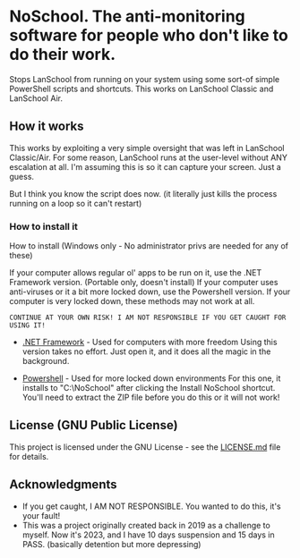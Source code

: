 # NoSchool. The anti-monitoring software for people who don't like to do their work.
Stops LanSchool from running on your system using some sort-of simple PowerShell scripts and shortcuts.
This works on LanSchool Classic and LanSchool Air.

## How it works

This works by exploiting a very simple oversight that was left in LanSchool Classic/Air.
For some reason, LanSchool runs at the user-level without ANY escalation at all.
I'm assuming this is so it can capture your screen. Just a guess.

But I think you know the script does now.
(it literally just kills the process running on a loop so it can't restart)

### How to install it

How to install (Windows only - No administrator privs are needed for any of these)

If your computer allows regular ol' apps to be run on it, use the .NET Framework version. (Portable only, doesn't install)
If your computer uses anti-viruses or it a bit more locked down, use the Powershell version.
If your computer is very locked down, these methods may not work at all.

```
CONTINUE AT YOUR OWN RISK! I AM NOT RESPONSIBLE IF YOU GET CAUGHT FOR USING IT!
```
* [.NET Framework](https://github.com/gadielisawesome/NoSchool/releases/latest/download/NoSchool_NET.exe) - Used for computers with more freedom
Using this version takes no effort. Just open it, and it does all the magic in the background.
 
* [Powershell](https://github.com/gadielisawesome/NoSchool/releases/latest/download/NoSchool_PS.zip) - Used for more locked down environments
For this one, it installs to "C:\NoSchool" after clicking the Install NoSchool shortcut.
You'll need to extract the ZIP file before you do this or it will not work!

## License (GNU Public License)

This project is licensed under the GNU License - see the [LICENSE.md](LICENSE.md) file for details.

## Acknowledgments

* If you get caught, I AM NOT RESPONSIBLE. You wanted to do this, it's your fault!
* This was a project originally created back in 2019 as a challenge to myself. Now it's 2023, and I have 10 days suspension and 15 days in PASS. (basically detention but more depressing)

